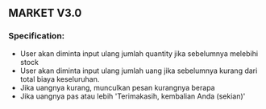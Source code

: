 ## MARKET V3.0

### Specification:

- User akan diminta input ulang jumlah quantity jika sebelumnya melebihi stock
- User akan diminta input ulang jumlah uang jika sebelumnya kurang dari total biaya keseluruhan.
- Jika uangnya kurang, munculkan pesan kurangnya berapa
- Jika uangnya pas atau lebih 'Terimakasih, kembalian Anda (sekian)'